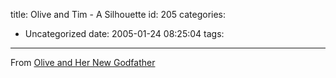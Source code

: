 title: Olive and Tim - A Silhouette
id: 205
categories:
  - Uncategorized
date: 2005-01-24 08:25:04
tags:
---

From [Olive and Her New Godfather](../206)